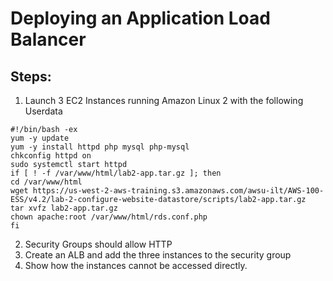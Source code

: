 # Deploying an Application Load Balancer

## Steps:

1. Launch 3 EC2 Instances running Amazon Linux 2 with the following Userdata
```
#!/bin/bash -ex
yum -y update
yum -y install httpd php mysql php-mysql
chkconfig httpd on
sudo systemctl start httpd
if [ ! -f /var/www/html/lab2-app.tar.gz ]; then
cd /var/www/html
wget https://us-west-2-aws-training.s3.amazonaws.com/awsu-ilt/AWS-100-ESS/v4.2/lab-2-configure-website-datastore/scripts/lab2-app.tar.gz
tar xvfz lab2-app.tar.gz
chown apache:root /var/www/html/rds.conf.php
fi
```
2. Security Groups should allow HTTP
3. Create an ALB and add the three instances to the security group
4. Show how the instances cannot be accessed directly.